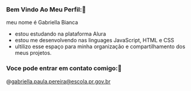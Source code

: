 ### Bem Vindo Ao Meu Perfil:🍡

meu nome é Gabriella Bianca

- estou estudando na plataforma Alura
- estou me desenvolvendo nas linguages JavaScript, HTML e CSS
- ultilizo esse espaço para minha organização e compartilhamento dos meus projetos.


### Voce pode entrar em contato comigo:📧
@gabriella.paula.pereira@escola.pr.gov.br
